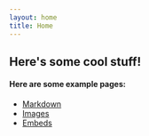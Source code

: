 ```yaml
---
layout: home
title: Home
---
```


## Here's some cool stuff!


#### Here are some example pages:

- [Markdown](02-markdown-examples)
- [Images](03-images-examples)
- [Embeds](04-embeds-examples)
